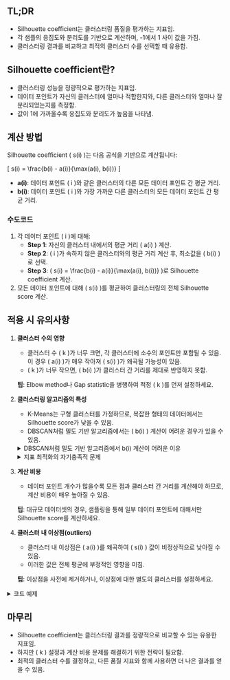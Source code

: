 ## TL;DR

- Silhouette coefficient는 클러스터링 품질을 평가하는 지표임.
- 각 샘플의 응집도와 분리도를 기반으로 계산하며, -1에서 1 사이 값을 가짐.
- 클러스터링 결과를 비교하고 최적의 클러스터 수를 선택할 때 유용함.

## Silhouette coefficient란?

- 클러스터링 성능을 정량적으로 평가하는 지표임.
- 데이터 포인트가 자신의 클러스터에 얼마나 적합한지와, 다른 클러스터와 얼마나 잘 분리되었는지를 측정함.
- 값이 1에 가까울수록 응집도와 분리도가 높음을 나타냄.

## 계산 방법

Silhouette coefficient \( s(i) \)는 다음 공식을 기반으로 계산됩니다:

\[
s(i) = \frac{b(i) - a(i)}{\max(a(i), b(i))}
\]

- **a(i)**: 데이터 포인트 \( i \)와 같은 클러스터의 다른 모든 데이터 포인트 간 평균 거리.
- **b(i)**: 데이터 포인트 \( i \)와 가장 가까운 다른 클러스터의 모든 데이터 포인트 간 평균 거리.

### 수도코드

1. 각 데이터 포인트 \( i \)에 대해:
    - **Step 1**: 자신의 클러스터 내에서의 평균 거리 \( a(i) \) 계산.
    - **Step 2**: \( i \)가 속하지 않은 클러스터와의 평균 거리 계산 후, 최소값을 \( b(i) \)로 선택.
    - **Step 3**: \( s(i) = \frac{b(i) - a(i)}{\max(a(i), b(i))} \)로 Silhouette coefficient 계산.
2. 모든 데이터 포인트에 대해 \( s(i) \)를 평균하여 클러스터링의 전체 Silhouette score 계산.

## 적용 시 유의사항

1. **클러스터 수의 영향**
    - 클러스터 수 \( k \)가 너무 크면, 각 클러스터에 소수의 포인트만 포함될 수 있음. 이 경우 \( a(i) \)가 매우 작아져 \( s(i) \)가 왜곡될 가능성이 있음.
    - \( k \)가 너무 작으면, \( b(i) \)가 클러스터 간 거리를 제대로 반영하지 못함.

   **팁**: Elbow method나 Gap statistic을 병행하여 적정 \( k \)를 먼저 설정하세요.

2. **클러스터링 알고리즘의 특성**
    - K-Means는 구형 클러스터를 가정하므로, 복잡한 형태의 데이터에서는 Silhouette score가 낮을 수 있음.
    - DBSCAN처럼 밀도 기반 알고리즘에서는 \( b(i) \) 계산이 어려운 경우가 있을 수 있음.

    <details markdown="1">
    <summary>DBSCAN처럼 밀도 기반 알고리즘에서 b(i) 계산이 어려운 이유</summary>

   ### 1. **DBSCAN의 클러스터 구조 특성**

    - DBSCAN은 데이터의 **밀도**를 기준으로 클러스터를 형성하며, 밀도가 낮은 영역의 데이터 포인트는 **노이즈(Noise)**로 간주합니다.
    - 노이즈 포인트는 어떤 클러스터에도 속하지 않기 때문에, 이 포인트들에 대해 \( b(i) \)를 계산하는 것이 모호해질 수 있습니다.
        - 노이즈 포인트가 다른 클러스터와 비교되지 않으므로 \( b(i) \)를 정의하기 어렵습니다.

    **예**: 데이터 포인트 \( i \)가 노이즈일 경우, \( a(i) \)도 없고 \( b(i) \)도 정의되지 않음.

   ### 2. **클러스터의 형태**

    - DBSCAN은 비구형(non-spherical) 클러스터를 만들 수 있으며, 클러스터 내부의 밀도와 외부의 밀도가 크게 다를 수 있습니다.
    - 이런 경우, 클러스터 간의 "가장 가까운 다른 클러스터"를 계산하는 \( b(i) \) 값이 실제 클러스터링 품질을 정확히 반영하지 못할 가능성이 있습니다.

    **예**: 클러스터가 비구형일 경우, 두 클러스터가 실제로 잘 분리되어 있음에도 불구하고 \( b(i) \)가 작게 나올 수 있음.

   ### 3. **클러스터의 크기와 밀도 차이**

    - DBSCAN에서는 클러스터의 크기와 밀도가 다를 수 있으며, 이로 인해 두 클러스터 간 거리 계산이 왜곡될 수 있습니다.
    - \( b(i) \)를 계산할 때 다른 클러스터의 모든 데이터 포인트와 거리를 고려해야 하는데, 클러스터의 밀도가 높고 크기가 크다면, 이 계산이 데이터 분포를 제대로 반영하지 못할 수 있습니다.

    **예**:

    - 클러스터 A: 100개의 밀집된 데이터 포인트.
    - 클러스터 B: 10개의 분산된 데이터 포인트.
    \( b(i) \)가 클러스터 B의 분산된 몇 개 포인트에 의해 과대 또는 과소 평가될 수 있음.

   ### 4. **노이즈와 경계 포인트의 애매한 거리 계산**

    - DBSCAN에서는 클러스터 경계에 있는 포인트들이 다른 클러스터와 밀접하게 연결될 수 있습니다.
    - \( b(i) \) 계산 시 경계 포인트의 거리가 클러스터 간의 명확한 분리를 반영하지 않을 수 있습니다.

    **예**:

    - \( i \)가 클러스터 A의 경계에 있고, 클러스터 B와 매우 가깝다면, \( b(i) \)가 작게 나올 수 있지만 실제로는 두 클러스터가 명확히 분리되어 있을 수 있음.

   ### 5. **노이즈와 클러스터를 동시에 고려해야 하는 상황**

    - Silhouette coefficient는 클러스터와 노이즈를 동시에 다룰 수 있는 명확한 규칙을 제공하지 않습니다.
    - 결과적으로, DBSCAN에서 생성된 클러스터와 노이즈를 평가하는 데 Silhouette coefficient는 적합하지 않을 수 있습니다.

   ### 해결 방법

    DBSCAN 결과에서 Silhouette coefficient를 계산할 때, 다음 방법을 고려할 수 있습니다:

    1. **노이즈 포인트 제외**: 클러스터에 속하지 않는 포인트를 제외하고 Silhouette coefficient를 계산.
    2. **커스텀 거리 계산**: 클러스터 경계와 노이즈 포인트를 다룰 수 있는 별도의 거리 계산 방식을 사용.

    DBSCAN의 특성으로 인해 Silhouette coefficient는 일반적으로 K-Means와 같은 구형 클러스터링 알고리즘에서 더 적합합니다. 밀도 기반 알고리즘에는 Davies-Bouldin Index와 같은 다른 지표를 사용하는 것이 더 적합할 수 있습니다.

    </details>

    <details markdown="1">
    <summary>지표 최적화의 자기충족적 문제</summary>

   ### 1. **지표 최적화의 자기충족적 문제**

    - 클러스터링 알고리즘이 Silhouette coefficient를 직접 최적화한다면, 알고리즘은 단순히 이 값을 높이는 데 초점을 맞추고, 데이터의 실제 구조를 반영하지 않을 가능성이 있습니다.

    - 예를 들어, Silhouette coefficient는 클러스터 간의 분리와 클러스터 내부의 응집도에 의존하기 때문에, 특정 조건(예: 구형 클러스터)에서는 지표를 인위적으로 높이는 클러스터링이 발생할 수 있습니다.

    **결과**: Silhouette coefficient는 더 이상 데이터의 자연스러운 구조를 평가하지 못하고, 단순히 알고리즘의 산출물을 정당화하는 도구가 됨.

   ### 2. **지표의 설계와 데이터 구조 간 불일치**

    - Silhouette coefficient는 클러스터 간 거리와 클러스터 내부 거리를 기반으로 설계되었습니다. 하지만 실제 데이터는 비구형, 밀집도 불균일 등 다양한 구조를 가질 수 있습니다.
    - 지표 중심으로 설계된 알고리즘은 데이터의 본질적인 구조를 왜곡하거나 무시할 수 있습니다.

    **예**: 밀도 기반 클러스터링(DBSCAN)처럼 데이터 밀도를 반영한 클러스터링에서는 Silhouette coefficient가 낮게 나올 수 있지만, 실제 클러스터링 결과는 데이터 구조를 잘 반영한 것일 수 있음.

   ### 3. **지표에 과적합된 클러스터링의 한계**

    - Silhouette coefficient를 극대화하려는 알고리즘은 일반적으로 **지표에 과적합(overfitting)**될 수 있습니다.
    - 이는 모델이 테스트 데이터나 새로운 데이터에 대해 일반화 능력을 잃고, 특정 지표 값을 높이는 데만 최적화된 결과를 낳습니다.

    **비유**: 학생이 시험 점수를 높이기 위해 시험 문제만 반복적으로 외우는 것과 비슷합니다. 시험 점수는 높아질 수 있지만, 실제 실력(데이터 구조를 잘 반영한 클러스터링)은 낮을 수 있습니다.

   ### 4. **클러스터링 평가의 본질적 문제**

    - 클러스터링은 지도 학습(supervised learning)과 달리 정답 레이블이 없기 때문에, 평가 지표를 선택하는 것이 성능을 측정하는 데 핵심적인 역할을 합니다.
    - 하나의 지표(Silhouette coefficient)만으로 클러스터링의 품질을 평가하는 것은 데이터의 복잡한 구조를 제대로 반영하지 못할 가능성이 높습니다.

   ### 5. **어떻게 대처해야 하는가?**

    - **여러 지표 활용**: Silhouette coefficient와 함께 다른 평가 지표(Davies-Bouldin Index, Calinski-Harabasz Index 등)를 사용하여 다양한 관점에서 클러스터링 품질을 평가.
    - **데이터 특성에 맞는 지표 선택**: 데이터의 형태, 밀집도, 클러스터 간 관계에 따라 적합한 평가 지표를 선택.
    - **도메인 지식 활용**: 평가 지표에 의존하지 않고, 도메인 지식을 활용해 클러스터링 결과의 의미를 검증.
    - **알고리즘의 목표 확인**: 특정 알고리즘이 Silhouette coefficient를 높이는 방식으로 작동하는지 확인하고, 지표 최적화가 데이터 구조를 왜곡하지 않는지 검토.

   ### 결론

    Silhouette coefficient를 높이는 클러스터링 알고리즘이 있다면, 해당 지표를 품질의 유일한 기준으로 사용하는 것은 무의미할 수 있습니다. 클러스터링은 지표 그 자체보다 **데이터의 의미를 반영하는지**가 중요하며, 이를 위해 다양한 평가 방법과 도메인 지식을 활용해야 합니다. **지표는 방향을 제시하는 도구일 뿐, 진리 자체는 아닙니다.**

    </details>

3. **계산 비용**
    - 데이터 포인트 개수가 많을수록 모든 점과 클러스터 간 거리를 계산해야 하므로, 계산 비용이 매우 높아질 수 있음.

   **팁**: 대규모 데이터셋의 경우, 샘플링을 통해 일부 데이터 포인트에 대해서만 Silhouette score를 계산하세요.

4. **클러스터 내 이상점(outliers)**
    - 클러스터 내 이상점은 \( a(i) \)를 왜곡하여 \( s(i) \) 값이 비정상적으로 낮아질 수 있음.
    - 이러한 값은 전체 평균에 부정적인 영향을 미침.

   **팁**: 이상점을 사전에 제거하거나, 이상점에 대한 별도의 클러스터를 설정하세요.

<details>
<summary>코드 예제</summary>

```python
import numpy as np
from sklearn.metrics import pairwise_distances

# 데이터 생성
X = np.array([[1, 2], [2, 2], [5, 6], [6, 6], [1, 0], [7, 8]])
labels = np.array([0, 0, 1, 1, 0, 1])  # 클러스터 레이블

# 전체 Silhouette Score 계산 함수
def silhouette_score_manual(X, labels):
    n_samples = X.shape[0]
    silhouette_values = []

    for i in range(n_samples):
        # 같은 클러스터와의 평균 거리
        same_cluster = X[labels == labels[i]]
        a_i = np.mean(pairwise_distances([X[i]], same_cluster))

        # 다른 클러스터와의 평균 거리
        other_clusters = [X[labels == l] for l in np.unique(labels) if l != labels[i]]
        b_i = np.min([np.mean(pairwise_distances([X[i]], cluster)) for cluster in other_clusters])

        # Silhouette coefficient 계산
        s_i = (b_i - a_i) / max(a_i, b_i)
        silhouette_values.append(s_i)

    # 평균 Silhouette score 반환
    return np.mean(silhouette_values)

# 결과 계산
score = silhouette_score_manual(X, labels)
print(f"Silhouette Score: {score}")
```

</details>

## 마무리

- Silhouette coefficient는 클러스터링 결과를 정량적으로 비교할 수 있는 유용한 지표임.
- 하지만 \( k \) 설정과 계산 비용 문제를 해결하기 위한 전략이 필요함.
- 최적의 클러스터 수를 결정하고, 다른 품질 지표와 함께 사용하면 더 나은 결과를 얻을 수 있음.
